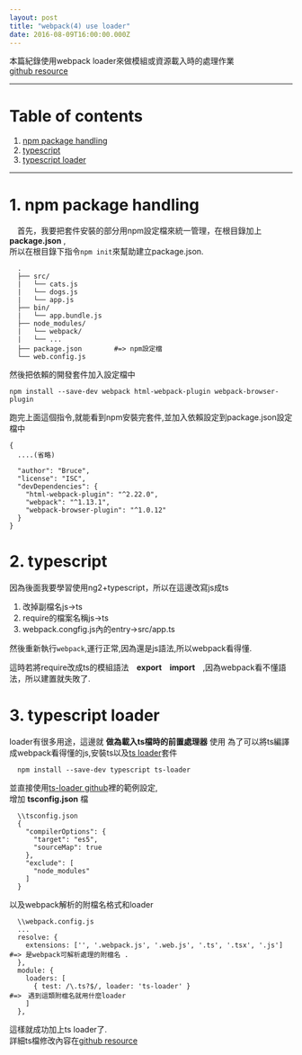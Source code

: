 ```yaml
---
layout: post
title: "webpack(4) use loader"
date: 2016-08-09T16:00:00.000Z
---
```


本篇紀錄使用webpack loader來做模組或資源載入時的處理作業  
[github resource](https://github.com/weichou1229/webpack-practice/tree/master/useLoader)  

--------------------------------------------------------------------------------

# Table of contents

1. [npm package handling](#npm-package-handling)
2. [typescript](#typescript)
3. [typescript loader](#typescript-loader)

--------------------------------------------------------------------------------  

# 1\. npm package handling
　首先，我要把套件安裝的部分用npm設定檔來統一管理，在根目錄加上 **package.json** ,  
所以在根目錄下指令`npm init`來幫助建立package.json.

```
  .
  ├── src/                     
  |   └── cats.js
  |   └── dogs.js       
  |   └── app.js   
  ├── bin/              
  |   └── app.bundle.js         
  ├── node_modules/             
  |   └── webpack/
  |   └── ...
  ├── package.json        #=> npm設定檔
  └── web.config.js
```

然後把依賴的開發套件加入設定檔中

```
npm install --save-dev webpack html-webpack-plugin webpack-browser-plugin
```
跑完上面這個指令,就能看到npm安裝完套件,並加入依賴設定到package.json設定檔中    

```
{
  ....(省略)

  "author": "Bruce",
  "license": "ISC",
  "devDependencies": {
    "html-webpack-plugin": "^2.22.0",
    "webpack": "^1.13.1",
    "webpack-browser-plugin": "^1.0.12"
  }
}
```

# 2\. typescript  
因為後面我要學習使用ng2+typescript，所以在這邊改寫js成ts  

1. 改掉副檔名js->ts
2. require的檔案名稱js->ts
3. webpack.congfig.js內的entry->src/app.ts  

然後重新執行`webpack`,運行正常,因為還是js語法,所以webpack看得懂.  

這時若將require改成ts的模組語法　**export　import**　,因為webpack看不懂語法，所以建置就失敗了.

# 3\. typescript loader  
loader有很多用途，這邊就 **做為載入ts檔時的前置處理器** 使用
為了可以將ts編譯成webpack看得懂的js,安裝ts以及[ts loader][tsLoaderGithub]套件

```
  npm install --save-dev typescript ts-loader
```  
並直接使用[ts-loader github][tsLoaderGithub]裡的範例設定,  
增加 **tsconfig.json** 檔

```
  \\tsconfig.json
  {
    "compilerOptions": {
      "target": "es5",
      "sourceMap": true
    },
    "exclude": [
      "node_modules"
    ]
  }
```

以及webpack解析的附檔名格式和loader  

```
  \\webpack.config.js
  ...
  resolve: {
    extensions: ['', '.webpack.js', '.web.js', '.ts', '.tsx', '.js']	        #=> 是webpack可解析處理的附檔名 .
  },
  module: {
    loaders: [
      { test: /\.ts?$/, loader: 'ts-loader' }                                 #=>　遇到這類附檔名就用什麼loader
    ]
  },

```

這樣就成功加上ts loader了.  
詳細ts檔修改內容在[github resource](https://github.com/weichou1229/webpack-practice/tree/master/useLoader)

[tsLoaderGithub]:https://github.com/TypeStrong/ts-loader#typescript-loader-for-webpack
